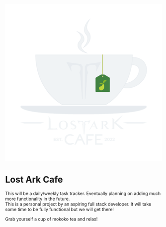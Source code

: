 <p align="center">
  <img src="public/images/logo/lostarkcafelogo-light.png" />
</p>

# Lost Ark Cafe

This will be a daily/weekly task tracker. Eventually planning on adding much more functionality in the future.  
This is a personal project by an aspiring full stack developer. It will take some time to be fully functional but we will get there!  

Grab yourself a cup of mokoko tea and relax!

